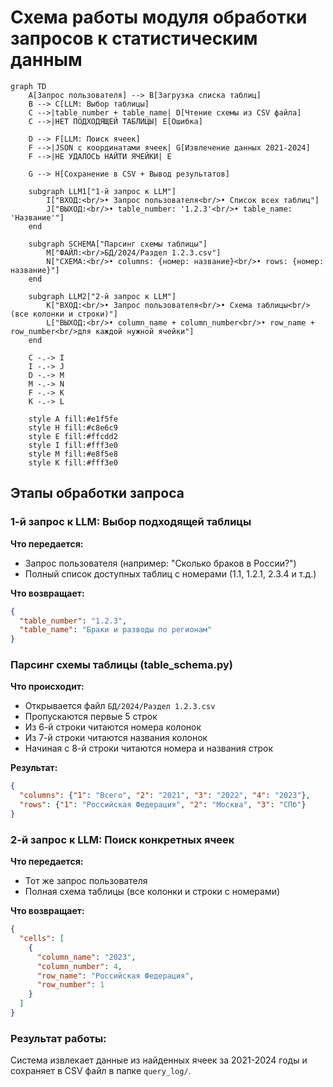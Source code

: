 # Схема работы модуля обработки запросов к статистическим данным

```mermaid
graph TD
    A[Запрос пользователя] --> B[Загрузка списка таблиц]
    B --> C[LLM: Выбор таблицы]
    C -->|table_number + table_name| D[Чтение схемы из CSV файла]
    C -->|НЕТ ПОДХОДЯЩЕЙ ТАБЛИЦЫ| E[Ошибка]
    
    D --> F[LLM: Поиск ячеек]
    F -->|JSON с координатами ячеек| G[Извлечение данных 2021-2024]
    F -->|НЕ УДАЛОСЬ НАЙТИ ЯЧЕЙКИ| E
    
    G --> H[Сохранение в CSV + Вывод результатов]
    
    subgraph LLM1["1-й запрос к LLM"]
        I["ВХОД:<br/>• Запрос пользователя<br/>• Список всех таблиц"]
        J["ВЫХОД:<br/>• table_number: '1.2.3'<br/>• table_name: 'Название'"]
    end
    
    subgraph SCHEMA["Парсинг схемы таблицы"]
        M["ФАЙЛ:<br/>БД/2024/Раздел 1.2.3.csv"]
        N["СХЕМА:<br/>• columns: {номер: название}<br/>• rows: {номер: название}"]
    end
    
    subgraph LLM2["2-й запрос к LLM"]
        K["ВХОД:<br/>• Запрос пользователя<br/>• Схема таблицы<br/>(все колонки и строки)"]
        L["ВЫХОД:<br/>• column_name + column_number<br/>• row_name + row_number<br/>для каждой нужной ячейки"]
    end
    
    C -.-> I
    I -.-> J
    D -.-> M
    M -.-> N
    F -.-> K
    K -.-> L
    
    style A fill:#e1f5fe
    style H fill:#c8e6c9
    style E fill:#ffcdd2
    style I fill:#fff3e0
    style M fill:#e8f5e8
    style K fill:#fff3e0
```

## Этапы обработки запроса

### 1-й запрос к LLM: Выбор подходящей таблицы

**Что передается:**
- Запрос пользователя (например: "Сколько браков в России?")
- Полный список доступных таблиц с номерами (1.1, 1.2.1, 2.3.4 и т.д.)

**Что возвращает:**
```json
{
  "table_number": "1.2.3",
  "table_name": "Браки и разводы по регионам"
}
```

### Парсинг схемы таблицы (table_schema.py)

**Что происходит:**
- Открывается файл `БД/2024/Раздел 1.2.3.csv`
- Пропускаются первые 5 строк
- Из 6-й строки читаются номера колонок
- Из 7-й строки читаются названия колонок
- Начиная с 8-й строки читаются номера и названия строк

**Результат:**
```json
{
  "columns": {"1": "Всего", "2": "2021", "3": "2022", "4": "2023"},
  "rows": {"1": "Российская Федерация", "2": "Москва", "3": "СПб"}
}
```

### 2-й запрос к LLM: Поиск конкретных ячеек

**Что передается:**
- Тот же запрос пользователя
- Полная схема таблицы (все колонки и строки с номерами)

**Что возвращает:**
```json
{
  "cells": [
    {
      "column_name": "2023",
      "column_number": 4,
      "row_name": "Российская Федерация",
      "row_number": 1
    }
  ]
}
```

### Результат работы:

Система извлекает данные из найденных ячеек за 2021-2024 годы и сохраняет в CSV файл в папке `query_log/`.